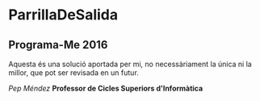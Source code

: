# ParrillaDeSalida
##  Programa-Me  2016

Aquesta és una solució aportada per mi, no necessàriament la única ni la millor, que pot ser revisada en un futur.

*Pep Méndez*
**Professor de Cicles Superiors d'Informàtica**

